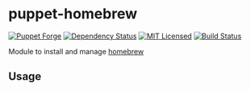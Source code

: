 puppet-homebrew
===========

[![Puppet Forge](https://img.shields.io/puppetforge/v/halyard/homebrew.svg)](https://forge.puppetlabs.com/halyard/homebrew)
[![Dependency Status](https://img.shields.io/gemnasium/halyard/puppet-homebrew.svg)](https://gemnasium.com/halyard/puppet-homebrew)
[![MIT Licensed](https://img.shields.io/badge/license-MIT-green.svg)](https://tldrlegal.com/license/mit-license)
[![Build Status](https://img.shields.io/circleci/project/halyard/puppet-homebrew/master.svg)](https://circleci.com/gh/halyard/puppet-homebrew)

Module to install and manage [homebrew](https://github.com/Homebrew/brew)

## Usage

```puppet
```

